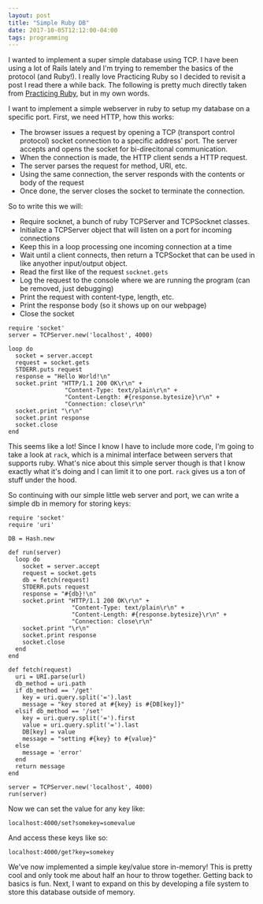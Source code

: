 ```yaml
---
layout: post
title: "Simple Ruby DB"
date: 2017-10-05T12:12:00-04:00
tags: programming
---
```


I wanted to implement a super simple database using TCP. I have been using a lot of Rails lately and I'm trying to remember the basics of the protocol (and Ruby!). I really love Practicing Ruby so I decided to revisit a post I read there a while back. The following is pretty much directly taken from [Practicing Ruby](https://practicingruby.com/articles/implementing-an-http-file-server), but in my own words.

I want to implement a simple webserver in ruby to setup my database on a specific port. First, we need HTTP, how this works:

* The browser issues a request by opening a TCP (transport control protocol) socket connection to a specific address' port. The server accepts and opens the socket for bi-direcitonal communication.
* When the connection is made, the HTTP client sends a HTTP request.
* The server parses the request for method, URI, etc. 
* Using the same connection, the server responds with the contents or body of the request
* Once done, the server closes the socket to terminate the connection.

So to write this we will:

* Require socknet, a bunch of ruby TCPServer and TCPSocknet classes.
* Initialize a TCPServer object that will listen on a port for incoming connections
* Keep this in a loop processing one incoming connection at a time
* Wait until a client connects, then return a TCPSocket that can be used in like anyother input/output object.
* Read the first like of the request `socknet.gets`
* Log the request to the console where we are running the program (can be removed, just debugging)
* Print the request with content-type, length, etc.
* Print the response body (so it shows up on our webpage)
* Close the socket

```
require 'socket'
server = TCPServer.new('localhost', 4000)

loop do
  socket = server.accept
  request = socket.gets
  STDERR.puts request
  response = "Hello World!\n"
  socket.print "HTTP/1.1 200 OK\r\n" +
                "Content-Type: text/plain\r\n" +
                "Content-Length: #{response.bytesize}\r\n" +
                "Connection: close\r\n"
  socket.print "\r\n"
  socket.print response
  socket.close
end
```

This seems like a lot! Since I know I have to include more code, I'm going to take a look at `rack`, which is a minimal interface between servers that supports ruby. What's nice about this simple server though is that I know exactly what it's doing and I can limit it to one port. `rack` gives us a ton of stuff under the hood.

So continuing with our simple little web server and port, we can write a simple db in memory for storing keys:

```
require 'socket'
require 'uri'

DB = Hash.new

def run(server)
  loop do
    socket = server.accept
    request = socket.gets
    db = fetch(request)
    STDERR.puts request
    response = "#{db}!\n"
    socket.print "HTTP/1.1 200 OK\r\n" +
                  "Content-Type: text/plain\r\n" +
                  "Content-Length: #{response.bytesize}\r\n" +
                  "Connection: close\r\n"
    socket.print "\r\n"
    socket.print response
    socket.close
  end
end

def fetch(request)
  uri = URI.parse(url)
  db_method = uri.path
  if db_method == '/get'
    key = uri.query.split('=').last
    message = "key stored at #{key} is #{DB[key]}"
  elsif db_method == '/set'
    key = uri.query.split('=').first
    value = uri.query.split('=').last
    DB[key] = value
    message = "setting #{key} to #{value}"
  else
    message = 'error'
  end
  return message
end

server = TCPServer.new('localhost', 4000)
run(server)
```

Now we can set the value for any key like:

```
localhost:4000/set?somekey=somevalue
```

And access these keys like so:

```
localhost:4000/get?key=somekey
```

We've now implemented a simple key/value store in-memory! This is pretty cool and only took me about half an hour to throw together. Getting back to basics is fun. Next, I want to expand on this by developing a file system to store this database outside of memory.